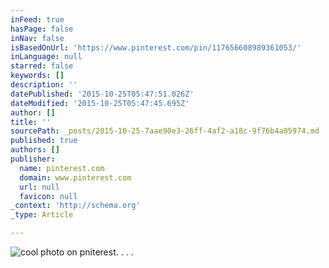 ```yaml
---
inFeed: true
hasPage: false
inNav: false
isBasedOnUrl: 'https://www.pinterest.com/pin/117656608989361053/'
inLanguage: null
starred: false
keywords: []
description: ''
datePublished: '2015-10-25T05:47:51.026Z'
dateModified: '2015-10-25T05:47:45.695Z'
author: []
title: ''
sourcePath: _posts/2015-10-25-7aae90e3-26ff-4af2-a18c-9f76b4a05974.md
published: true
authors: []
publisher:
  name: pinterest.com
  domain: www.pinterest.com
  url: null
  favicon: null
_context: 'http://schema.org'
_type: Article

---
```

![cool photo on pniterest. . . .](https://s-media-cache-ak0.pinimg.com/474x/10/09/b4/1009b42523f25e2793cbf3b3f11ec081.jpg)